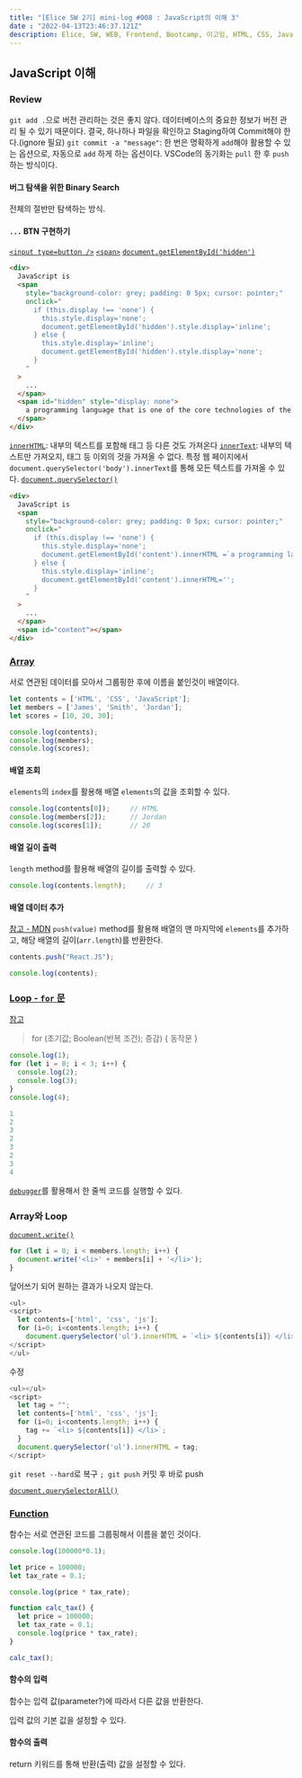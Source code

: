 ```yaml
---
title: "[Elice SW 2기] mini-log #008 : JavaScript의 이해 3"
date : "2022-04-13T23:46:37.121Z"
description: Elice, SW, WEB, Frontend, Bootcamp, 이고잉, HTML, CSS, JavaScript, CodingTest, DOM, event
---
```

## JavaScript 이해
### Review
`git add .`으로 버전 관리하는 것은 좋지 않다. 데이터베이스의 중요한 정보가 버전 관리 될 수 있기 때문이다. 결국, 하나하나 파일을 확인하고 Staging하여 Commit해야 한다.(ignore 필요)
`git commit -a "message"`: 한 번은 명확하게 `add`해야 활용할 수 있는 옵션으로, 자동으로 `add` 하게 하는 옵션이다.
VSCode의 동기화는 `pull` 한 후 `push`하는 방식이다.

#### 버그 탐색을 위한 Binary Search
전체의 절반만 탐색하는 방식.

#### `...` BTN 구현하기
[`<input type=button />`](https://developer.mozilla.org/en-US/docs/Web/HTML/Element/input/button)
[`<span>`](https://developer.mozilla.org/ko/docs/Web/HTML/Element/span)
[`document.getElementById('hidden')`](https://developer.mozilla.org/ko/docs/Web/API/Document/getElementById)
```html
<div>
  JavaScript is
  <span
    style="background-color: grey; padding: 0 5px; cursor: pointer;"
    onclick="
      if (this.display !== 'none') {
        this.style.display='none';
        document.getElementById('hidden').style.display='inline';
      } else {
        this.style.display='inline';
        document.getElementById('hidden').style.display='none';
      }
    "
  >
    ...
  </span>
  <span id="hidden" style="display: none">
    a programming language that is one of the core technologies of the World Wide Web, alongside HTML and CSS.
  </span>
</div>
```

[`innerHTML`](https://developer.mozilla.org/ko/docs/Web/API/Element/innerHTML): 내부의 텍스트를 포함해 태그 등 다른 것도 가져온다
[`innerText`](https://developer.mozilla.org/ko/docs/Web/API/HTMLElement/innerText): 내부의 텍스트만 가져오지, 태그 등 이외의 것을 가져올 수 없다.
특정 웹 페이지에서 `document.querySelector('body').innerText`를 통해 모든 텍스트를 가져올 수 있다.
[`document.querySelector()`](https://developer.mozilla.org/ko/docs/Web/API/Document/querySelector)
```html
<div>
  JavaScript is
  <span
    style="background-color: grey; padding: 0 5px; cursor: pointer;"
    onclick="
      if (this.display !== 'none') {
        this.style.display='none';
        document.getElementById('content').innerHTML =`a programming language that is one of the core technologies of the World Wide Web, alongside HTML and CSS.`;
      } else {
        this.style.display='inline';
        document.getElementById('content').innerHTML='';
      }
    "
  >
    ...
  </span>
  <span id="content"></span>
</div>
```

### [Array](https://www.w3schools.com/js/js_arrays.asp)
서로 연관된 데이터를 모아서 그룹핑한 후에 이름을 붙인것이 배열이다.
```javascript
let contents = ['HTML', 'CSS', 'JavaScript'];
let members = ['James', 'Smith', 'Jordan'];
let scores = [10, 20, 30];

console.log(contents);
console.log(members);
console.log(scores);
```

#### 배열 조회
`elements`의 `index`를 활용해 배열 `elements`의 값을 조회할 수 있다.
```javascript
console.log(contents[0]);     // HTML
console.log(members[2]);      // Jordan
console.log(scores[1]);       // 20
```

#### 배열 길이 출력
`length` method를 활용해 배열의 길이를 출력할 수 있다.
```javascript
console.log(contents.length);     // 3
```

#### 배열 데이터 추가
[참고 - MDN](https://developer.mozilla.org/ko/docs/Web/JavaScript/Reference/Global_Objects/Array/push)
`push(value)` method를 활용해 배열의 맨 마지막에 `elements`를 추가하고, 해당 배열의 길이(`arr.length`)를 반환한다.
```javascript
contents.push("React.JS");

console.log(contents);
```

### [Loop - `for` 문](https://www.w3schools.com/js/js_loop_for.asp)
[참고](https://developer.mozilla.org/ko/docs/Web/JavaScript/Reference/Statements/for)
> for (초기값; Boolean(반복 조건); 증감) { 동작문 }

```javascript
console.log(1);
for (let i = 0; i < 3; i++) {
  console.log(2);
  console.log(3);
}
console.log(4);

1
2
3
2
3
2
3
4
```

[`debugger`](https://ko.javascript.info/debugging-chrome)를 활용해서 한 줄씩 코드를 실행할 수 있다.

### Array와 Loop
[`document.write()`](https://developer.mozilla.org/ko/docs/Web/API/Document/write)
```javascript
for (let i = 0; i < members.length; i++) {
  document.write('<li>' + members[i] + '</li>');
}
```
덮어쓰기 되어 원하는 결과가 나오지 않는다.
```javascript
<ul>
<script>
  let contents=['html', 'css', 'js'];
  for (i=0; i<contents.length; i++) {
    document.querySelector('ul').innerHTML = `<li> ${contents[i]} </li>`;}
</script>
</ul>
```
수정
```javascript
<ul></ul>
<script>
  let tag = "";
  let contents=['html', 'css', 'js'];
  for (i=0; i<contents.length; i++) {
    tag += `<li> ${contents[i]} </li>`;
  }
  document.querySelector('ul').innerHTML = tag;
</script>
```
`git reset --hard`로 복구
`; git push` 커밋 후 바로 push

[`document.querySelectorAll()`](https://developer.mozilla.org/ko/docs/Web/API/Document/querySelectorAll)

### [Function](https://www.w3schools.com/js/js_functions.asp)
함수는 서로 연관된 코드를 그룹핑해서 이름을 붙인 것이다.
```javascript
console.log(100000*0.1);

let price = 100000;
let tax_rate = 0.1;

console.log(price * tax_rate);

function calc_tax() {
  let price = 100000;
  let tax_rate = 0.1;
  console.log(price * tax_rate);
}

calc_tax();
```

#### 함수의 입력
함수는 입력 값(parameter?)에 따라서 다른 값을 반환한다.

입력 값의 기본 값을 설정할 수 있다.

#### 함수의 출력
return 키워드를 통해 반환(출력) 값을 설정할 수 있다.